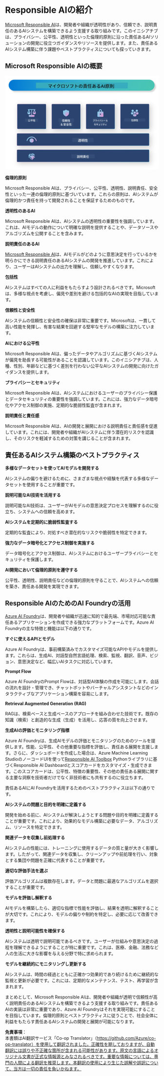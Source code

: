<!--
CO_OP_TRANSLATOR_METADATA:
{
  "original_hash": "805b96b20152936d8f4c587d90d6e06e",
  "translation_date": "2025-05-08T06:05:45+00:00",
  "source_file": "md/01.Introduction/05/ResponsibleAI.md",
  "language_code": "ja"
}
-->
# **Responsible AIの紹介**

[Microsoft Responsible AI](https://www.microsoft.com/ai/responsible-ai?WT.mc_id=aiml-138114-kinfeylo)は、開発者や組織が透明性があり、信頼でき、説明責任のあるAIシステムを構築できるよう支援する取り組みです。このイニシアチブは、プライバシー、公平性、透明性といった倫理的原則に沿った責任あるAIソリューションの開発に役立つガイダンスやリソースを提供します。また、責任あるAIシステム構築に伴う課題やベストプラクティスについても探っていきます。

## Microsoft Responsible AIの概要

![RAIPrinciples](../../../../../translated_images/RAIPrinciples.bf9c9bc6ca160d336830630939a5130a22b3f9e1f633773562f83fed08a50520.ja.png)

**倫理的原則**

Microsoft Responsible AIは、プライバシー、公平性、透明性、説明責任、安全性といった一連の倫理的原則に基づいています。これらの原則は、AIシステムが倫理的かつ責任を持って開発されることを保証するためのものです。

**透明性のあるAI**

Microsoft Responsible AIは、AIシステムの透明性の重要性を強調しています。これは、AIモデルの動作について明確な説明を提供することや、データソースやアルゴリズムを公開することを含みます。

**説明責任のあるAI**

[Microsoft Responsible AI](https://www.microsoft.com/ai/responsible-ai?WT.mc_id=aiml-138114-kinfeylo)は、AIモデルがどのように意思決定を行っているかを明らかにできる説明責任のあるAIシステムの開発を推進しています。これにより、ユーザーはAIシステムの出力を理解し、信頼しやすくなります。

**包括性**

AIシステムはすべての人に利益をもたらすよう設計されるべきです。Microsoftは、多様な視点を考慮し、偏見や差別を避ける包括的なAIの実現を目指しています。

**信頼性と安全性**

AIシステムの信頼性と安全性の確保は非常に重要です。Microsoftは、一貫して高い性能を発揮し、有害な結果を回避する堅牢なモデルの構築に注力しています。

**AIにおける公平性**

Microsoft Responsible AIは、偏ったデータやアルゴリズムに基づくAIシステムが偏見を助長する可能性があることを認識しています。このイニシアチブは、人種、性別、年齢などに基づく差別を行わない公平なAIシステムの開発に向けたガイダンスを提供します。

**プライバシーとセキュリティ**

Microsoft Responsible AIは、AIシステムにおけるユーザーのプライバシー保護とデータセキュリティの重要性を強調しています。これには、強力なデータ暗号化やアクセス制御の実施、定期的な脆弱性監査が含まれます。

**説明責任と責任感**

Microsoft Responsible AIは、AIの開発と展開における説明責任と責任感を促進しています。これには、開発者や組織がAIシステムに伴う潜在的リスクを認識し、そのリスクを軽減するための対策を講じることが含まれます。

## 責任あるAIシステム構築のベストプラクティス

**多様なデータセットを使ってAIモデルを開発する**

AIシステムの偏りを避けるために、さまざまな視点や経験を代表する多様なデータセットを使用することが重要です。

**説明可能なAI技術を活用する**

説明可能なAI技術は、ユーザーがAIモデルの意思決定プロセスを理解するのに役立ち、システムへの信頼を高めます。

**AIシステムを定期的に脆弱性監査する**

定期的な監査により、対処すべき潜在的なリスクや脆弱性を特定できます。

**強力なデータ暗号化とアクセス制御を実施する**

データ暗号化とアクセス制御は、AIシステムにおけるユーザープライバシーとセキュリティを保護します。

**AI開発において倫理的原則を遵守する**

公平性、透明性、説明責任などの倫理的原則を守ることで、AIシステムへの信頼を築き、責任ある開発を実現できます。

## Responsible AIのためのAI Foundryの活用

[Azure AI Foundry](https://ai.azure.com?WT.mc_id=aiml-138114-kinfeylo)は、開発者や組織が迅速に知的で最先端、市場対応可能な責任あるアプリケーションを作成できる強力なプラットフォームです。Azure AI Foundryの主な特徴と機能は以下の通りです。

**すぐに使えるAPIとモデル**

Azure AI Foundryは、事前構築済みでカスタマイズ可能なAPIやモデルを提供します。これらは、生成AI、対話型自然言語処理、検索、監視、翻訳、音声、ビジョン、意思決定など、幅広いAIタスクに対応しています。

**Prompt Flow**

Azure AI FoundryのPrompt Flowは、対話型AI体験の作成を可能にします。会話の流れを設計・管理でき、チャットボットやバーチャルアシスタントなどのインタラクティブなアプリケーション構築を容易にします。

**Retrieval Augmented Generation (RAG)**

RAGは、検索ベースと生成ベースのアプローチを組み合わせた技術です。既存の知識（検索）と創造的な生成（生成）を活用し、応答の質を向上させます。

**生成AIの評価とモニタリング指標**

Azure AI Foundryは、生成AIモデルの評価とモニタリングのためのツールを提供します。性能、公平性、その他重要な指標を評価し、責任ある展開を支援します。さらに、ダッシュボードを作成した場合は、Azure Machine Learning StudioのノーコードUIを使って[Responsible AI Toolbox](https://responsibleaitoolbox.ai/?WT.mc_id=aiml-138114-kinfeylo) Pythonライブラリに基づくResponsible AI Dashboardとスコアカードをカスタマイズ・生成できます。このスコアカードは、公平性、特徴の重要性、その他の責任ある展開に関する主要な洞察を技術者だけでなく非技術者にも共有するのに役立ちます。

責任あるAIにAI Foundryを活用するためのベストプラクティスは以下の通りです。

**AIシステムの問題と目的を明確に定義する**

開発を始める前に、AIシステムが解決しようとする問題や目的を明確に定義することが重要です。これにより、効果的なモデル構築に必要なデータ、アルゴリズム、リソースを特定できます。

**関連データを収集し前処理する**

AIシステムの性能には、トレーニングに使用するデータの質と量が大きく影響します。したがって、関連データを収集し、クリーンアップや前処理を行い、対象とする集団や問題を正確に代表することが重要です。

**適切な評価手法を選ぶ**

評価アルゴリズムは複数存在します。データと問題に最適なアルゴリズムを選択することが重要です。

**モデルを評価し解釈する**

AIモデルを構築したら、適切な指標で性能を評価し、結果を透明に解釈することが大切です。これにより、モデルの偏りや制約を特定し、必要に応じて改善できます。

**透明性と説明可能性を確保する**

AIシステムは透明で説明可能であるべきです。ユーザーが仕組みや意思決定の過程を理解できるようにすることが特に重要です。これは、医療、金融、法務など人の生活に大きな影響を与える分野で特に求められます。

**モデルを継続的にモニタリングし更新する**

AIシステムは、時間の経過とともに正確かつ効果的であり続けるために継続的な監視と更新が必要です。これには、定期的なメンテナンス、テスト、再学習が含まれます。

まとめとして、Microsoft Responsible AIは、開発者や組織が透明で信頼性が高く説明責任のあるAIシステムを構築できるよう支援する取り組みです。責任あるAIの実装は非常に重要であり、Azure AI Foundryはそれを実現可能にすることを目指しています。倫理的原則とベストプラクティスに従うことで、社会全体に利益をもたらす責任あるAIシステムの開発と展開が可能になります。

**免責事項**：  
本書類はAI翻訳サービス「Co-op Translator」（https://github.com/Azure/co-op-translator）を使用して翻訳されました。正確性を期しておりますが、自動翻訳には誤りや不正確な箇所が含まれる可能性があります。原文の言語によるオリジナル文書が正式な情報源とみなされるべきです。重要な情報については、専門の人間による翻訳を推奨します。本翻訳の使用により生じた誤解や誤訳について、当方は一切の責任を負いかねます。